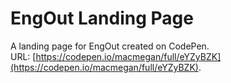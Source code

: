 # EngOut Landing Page

A landing page for EngOut created on CodePen.  
URL: [https://codepen.io/macmegan/full/eYZyBZK](https://codepen.io/macmegan/full/eYZyBZK).


